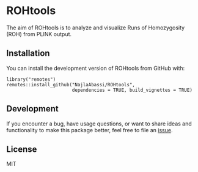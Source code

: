 # ROHtools

The aim of ROHtools is to analyze and visualize Runs of Homozygosity (ROH) from PLINK output.

## Installation

You can install the development version of ROHtools from GitHub with:

```
library("remotes")
remotes::install_github("NajlaAbassi/ROHtools", 
                        dependencies = TRUE, build_vignettes = TRUE)
```

## Development
If you encounter a bug, have usage questions, or want to share ideas and functionality to make this package better, feel free to file an [issue](https://github.com/NajlaAbassi/ROHtools/issues).

## License

MIT
